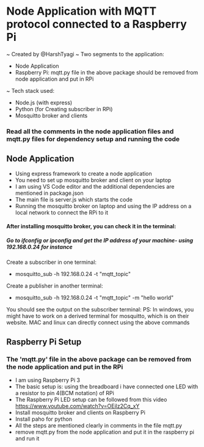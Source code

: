 # Node Application with MQTT protocol connected to a Raspberry Pi

~ Created by @HarshTyagi
~ Two segments to the application:
- Node Application
- Raspberry Pi: mqtt.py file in the above package should be removed from node application and put in RPi

~ Tech stack used:
- Node.js (with express)
- Python (for Creating subscriber in RPi)
- Mosquitto broker and clients

### Read all the comments in the node application files and mqtt.py files for dependency setup and running the code

## Node Application

- Using express framework to create a node application
- You need to set up mosquitto broker and client on your laptop
- I am using VS Code editor and the additional dependencies are mentioned in package.json
- The main file is server.js which starts the code
- Running the mosquitto broker on laptop and using the IP address on a local network to connect the RPi to it

#### After installing mosquitto broker, you can check it in the terminal:

##### Go to ifconfig or ipconfig and get the IP address of your machine- using 192.168.0.24 for instance

Create a subscriber in one terminal:
- mosquitto_sub -h 192.168.0.24 -t "mqtt_topic"

Create a publisher in another terminal:
- mosquitto_sub -h 192.168.0.24 -t "mqtt_topic" -m "hello world"

You should see the output on the subscriber terminal:
PS: In windows, you might have to work on a derived terminal for mosquitto, which is on their website.
MAC and linux can directly connect using the above commands

## Raspberry Pi Setup

### The 'mqtt.py' file in the above package can be removed from the node application and put in the RPi

- I am using Raspberry Pi 3
- The basic setup is: using the breadboard i have connected one LED with a resistor to pin 4(BCM notation) of RPi
- The Raspberry Pi LED setup can be followed from this video https://www.youtube.com/watch?v=OEilz2Cq_xY
- Install mosquitto broker and clients on Raspberry Pi
- Install paho for python 
- All the steps are mentioned clearly in comments in the file mqtt.py 
- remove mqtt.py from the node application and put it in the raspberry pi and run it

